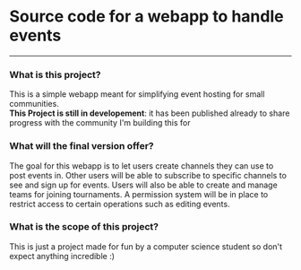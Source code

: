 # Source code for a webapp to handle events
---

### What is this project?
This is a simple webapp meant for simplifying event hosting for small communities.  
**This Project is still in developement**: it has been published already to share progress with the community I'm building this for

### What will the final version offer?
The goal for this webapp is to let users create channels they can use to post events in. Other users will be able to subscribe to specific channels to see and sign up for events. Users will also be able to create and manage teams for joining tournaments. A permission system will be in place to restrict access to certain operations such as editing events.

### What is the scope of this project?
This is just a project made for fun by a computer science student so don't expect anything incredible :\)
